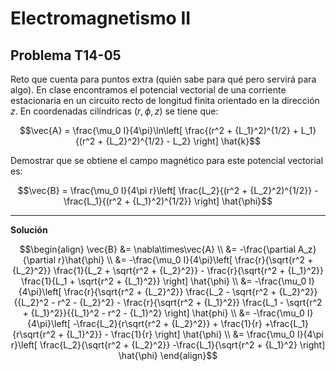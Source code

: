 # Electromagnetismo II
## Problema T14-05

Reto que cuenta para puntos extra (quién sabe para qué pero servirá para
algo). En clase encontramos el potencial vectorial de una corriente estacionaria
en un circuito recto de longitud finita orientado en la dirección $`z`$. En
coordenadas cilíndricas $`(r,\phi,z)`$ se tiene que:

```math
\vec{A} = \frac{\mu_0 I}{4\pi}\ln\left[
\frac{(r^2 + {L_1}^2)^{1/2} + L_1}{(r^2 + {L_2}^2)^{1/2} - L_2}
\right] \hat{k}
```

Demostrar que se obtiene el campo magnético para este potencial vectorial es:

```math
\vec{B} = \frac{\mu_0 I}{4\pi r}\left[
\frac{L_2}{(r^2 + {L_2}^2)^{1/2}} -
\frac{L_1}{(r^2 + {L_1}^2)^{1/2}}
\right] \hat{\phi}
```

---

**Solución**

```math
\begin{align}
\vec{B} &= \nabla\times\vec{A} \\
&= -\frac{\partial A_z}{\partial r}\hat{\phi} \\
&= -\frac{\mu_0 I}{4\pi}\left[
\frac{r}{\sqrt{r^2 + {L_2}^2}} \frac{1}{L_2 + \sqrt{r^2 + {L_2}^2}}
- \frac{r}{\sqrt{r^2 + {L_1}^2}} \frac{1}{L_1 + \sqrt{r^2 + {L_1}^2}}
\right] \hat{\phi} \\
&= -\frac{\mu_0 I}{4\pi}\left[
\frac{r}{\sqrt{r^2 + {L_2}^2}} \frac{L_2 - \sqrt{r^2 + {L_2}^2}}{{L_2}^2 - r^2 - {L_2}^2}
- \frac{r}{\sqrt{r^2 + {L_1}^2}} \frac{L_1 - \sqrt{r^2 + {L_1}^2}}{{L_1}^2 - r^2 - {L_1}^2}
\right] \hat{phi} \\
&= -\frac{\mu_0 I}{4\pi}\left[
-\frac{L_2}{r\sqrt{r^2 + {L_2}^2}} + \frac{1}{r}
+\frac{L_1}{r\sqrt{r^2 + {L_1}^2}} - \frac{1}{r}
\right] \hat{\phi} \\
&= \frac{\mu_0 I}{4\pi r}\left[
\frac{L_2}{\sqrt{r^2 + {L_2}^2}}
-\frac{L_1}{\sqrt{r^2 + {L_1}^2}
\right] \hat{\phi}
\end{align}
```
